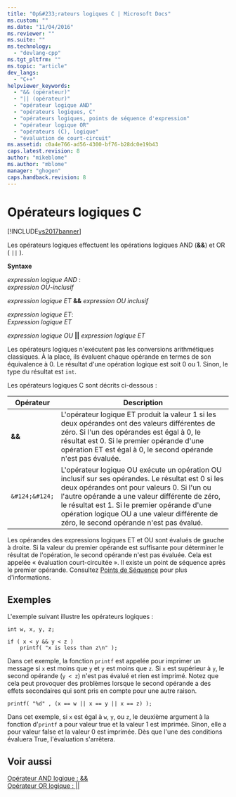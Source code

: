 ```yaml
---
title: "Op&#233;rateurs logiques C | Microsoft Docs"
ms.custom: ""
ms.date: "11/04/2016"
ms.reviewer: ""
ms.suite: ""
ms.technology: 
  - "devlang-cpp"
ms.tgt_pltfrm: ""
ms.topic: "article"
dev_langs: 
  - "C++"
helpviewer_keywords: 
  - "&& (opérateur)"
  - "|| (opérateur)"
  - "opérateur logique AND"
  - "opérateurs logiques, C"
  - "opérateurs logiques, points de séquence d'expression"
  - "opérateur logique OR"
  - "opérateurs (C), logique"
  - "évaluation de court-circuit"
ms.assetid: c0a4e766-ad56-4300-bf76-b28dc0e19b43
caps.latest.revision: 8
author: "mikeblome"
ms.author: "mblome"
manager: "ghogen"
caps.handback.revision: 8
---
```

# Op&#233;rateurs logiques C
[!INCLUDE[vs2017banner](../assembler/inline/includes/vs2017banner.md)]

Les opérateurs logiques effectuent les opérations logiques AND \(**&&**\) et OR \( `||` \).  
  
 **Syntaxe**  
  
 *expression logique AND* :  
 *expression OU\-inclusif*  
  
 *expression logique ET* **&&**  *expression OU inclusif*  
  
 *expression logique ET*:  
 *Expression logique ET*  
  
 *expression logique OU*  **&#124;&#124;**  *expression logique ET*  
  
 Les opérateurs logiques n'exécutent pas les conversions arithmétiques classiques.  À la place, ils évaluent chaque opérande en termes de son équivalence à 0.  Le résultat d'une opération logique est soit 0 ou 1.  Sinon, le type du résultat est `int`.  
  
 Les opérateurs logiques C sont décrits ci\-dessous :  
  
|Opérateur|Description|  
|---------------|-----------------|  
|**&&**|L'opérateur logique ET produit la valeur 1 si les deux opérandes ont des valeurs différentes de zéro.  Si l'un des opérandes est égal à 0, le résultat est 0.  Si le premier opérande d'une opération ET est égal à 0, le second opérande n'est pas évaluée.|  
|`&#124;&#124;`|L'opérateur logique OU exécute un opération OU inclusif sur ses opérandes.  Le résultat est 0 si les deux opérandes ont pour valeurs 0.  Si l'un ou l'autre opérande a une valeur différente de zéro, le résultat est 1.  Si le premier opérande d'une opération logique OU a une valeur différente de zéro, le second opérande n'est pas évalué.|  
  
 Les opérandes des expressions logiques ET et OU sont évalués de gauche à droite.  Si la valeur du premier opérande est suffisante pour déterminer le résultat de l'opération, le second opérande n'est pas évaluée.  Cela est appelée « évaluation court\-circuitée ». Il existe un point de séquence après le premier opérande.  Consultez [Points de Séquence](../c-language/c-sequence-points.md) pour plus d'informations.  
  
## Exemples  
 L'exemple suivant illustre les opérateurs logiques :  
  
```  
int w, x, y, z;  
  
if ( x < y && y < z )  
    printf( "x is less than z\n" );  
```  
  
 Dans cet exemple, la fonction `printf` est appelée pour imprimer un message si `x` est moins que `y` et `y` est moins que `z`.  Si `x` est supérieur à `y`, le second opérande \(`y < z`\) n'est pas évalué et rien est imprimé.  Notez que cela peut provoquer des problèmes lorsque le second opérande a des effets secondaires qui sont pris en compte pour une autre raison.  
  
```  
printf( "%d" , (x == w || x == y || x == z) );  
```  
  
 Dans cet exemple, si `x` est égal à `w`, `y`, ou `z`, le deuxième argument à la fonction d'`printf` a pour valeur true et la valeur 1 est imprimée.  Sinon, elle a pour valeur false et la valeur 0 est imprimée.  Dès que l'une des conditions évaluera True, l'évaluation s'arrêtera.  
  
## Voir aussi  
 [Opérateur AND logique : &&](../cpp/logical-and-operator-amp-amp.md)   
 [Opérateur OR logique : &#124;&#124;](../cpp/logical-or-operator-pipe-pipe.md)